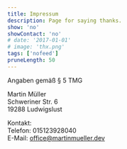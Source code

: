 ```yaml
---
title: Impressum
description: Page for saying thanks.
show: 'no'
showContact: 'no'
# date: '2017-01-01'
# image: 'thx.png'
tags: ['nofeed']
pruneLength: 50
---
```


Angaben gemäß § 5 TMG

Martin Müller \
Schweriner Str. 6 \
19288 Ludwigslust

Kontakt: \
Telefon: 015123928040 \
E-Mail: office@martinmueller.dev
